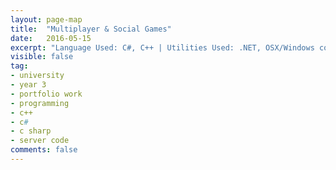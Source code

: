 ```yaml
---
layout: page-map
title:  "Multiplayer & Social Games"
date:   2016-05-15
excerpt: "Language Used: C#, C++ | Utilities Used: .NET, OSX/Windows compatibility, Github Desktop"
visible: false
tag:
- university
- year 3
- portfolio work
- programming
- c++
- c#
- c sharp
- server code
comments: false
---
```





      
